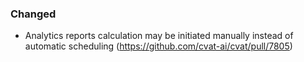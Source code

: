 ### Changed

- Analytics reports calculation may be initiated manually instead of automatic scheduling
  (<https://github.com/cvat-ai/cvat/pull/7805>)

